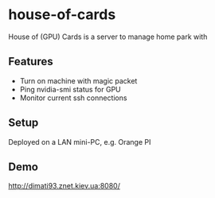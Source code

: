 # house-of-cards

House of (GPU) Cards is a server to manage home park with

## Features
* Turn on machine with magic packet 
* Ping nvidia-smi status for GPU
* Monitor current ssh connections

## Setup
Deployed on a LAN mini-PC, e.g. Orange PI

## Demo
http://dimati93.znet.kiev.ua:8080/
